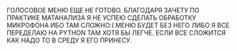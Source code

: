 ГОЛОСОВОЕ МЕНЮ ЕЩЕ НЕ ГОТОВО. БЛАГОДАРЯ ЗАЧЕТУ ПО ПРАКТИКЕ МАТАНАЛИЗА Я НЕ УСПЕЮ СДЕЛАТЬ ОБРАБОТКУ МИКРОФОНА ИБО ТАМ СЛОЖНО:( 
МЕНЮ БУДЕТ  БЕЗ НЕГО ЛИБО Я ВСЕ ПЕРЕДЕЛАЮ НА PYTHON ТАМ ХОТЯ БЫ ЛЕГЧЕ. 
ЕСЛИ ВСЕ СЛОЖИТСЯ КАК НАДО ТО В СРЕДУ Я ЕГО ПРИНЕСУ.
